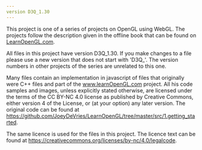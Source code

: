 ```yaml
---
version D3Q_1.30
---
```


This project is one of a series of projects on OpenGL using WebGL. The projects follow the description given in the offline book that can be found on [LearnOpenGL.com](http://www.learnopengl.com).

All files in this project have version D3Q_1.30. If you make changes to a file please use a new version that does not start with 'D3Q_'. The version numbers in other projects of the series are unrelated to this one.

Many files contain an implementation in javascript of files that originally were C++ files and part of the www.learnOpenGL.com project. All his code samples and images, unless explicitly stated otherwise, are licensed under the terms of the CC BY-NC 4.0 license as published by Creative Commons, either version 4 of the License, or (at your option) any later version. The original code can be found at https://github.com/JoeyDeVries/LearnOpenGL/tree/master/src/1.getting_started.

The same licence is used for the files in this project. The licence text can be found at https://creativecommons.org/licenses/by-nc/4.0/legalcode.

